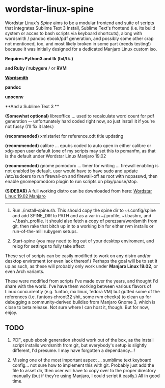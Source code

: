 # wordstar-linux-spine
Wordstar Linux's *Spine* aims to be a modular frontend and suite of scripts that integrates Sublime Text 3 Install, 
Sublime Text's frontend (i.e. its build system or acces to bash scripts via keyboard shortcuts), along with wordsmith / pandoc ebook/pdf generation, and possibly some other crap not mentioned, too, and most likely broken in some part (needs testing!) because it was initially designed for a dedicated Manjaro Linux custom iso.

**Requires Python3 and tk (tcl/tk.)**

**and Ruby / rubygem** / or **RVM**

**[Wordsmith](https://github.com/perezsan/wordsmith)**

**pandoc**

**unoconv**

**And a Sublime Text 3 **

**(Somewhat optional)** libreoffice ... used to recalculate word count for pdf generation -- unfortunately hard coded right now, so just install it if you're not fussy (I'll fix it later.)

**(recommended)** xmlstarlet for reference.odt title updating

**(recommended)** calibre ... epubs coded to auto open in either calibre or xdg-open user default (one of my scripts may set this to pcmanfm, as that is the default under Wordstar Linux Manjaro 19.02

**(recommended)**  gnome pomodoro ... timer for writing ... firewall enabling is not enabled by default. user would have to have sudo and update /etc/sudoers to run firewall-on and firewall-off as root with nopasswd, then enable gnomepomodoro plugin to run scripts on play/pause/stop.

**(SIDEBAR)** A full working distro can be downloaded from here: [Wordstar Linux 19.02 Manjaro](https://healingrant.com/heaviside/wordstar-linux/)

______________________________

1. Run ./install-spine.sh. This should copy the spine dir to ~/.config/spine and add SPINE_DIR to PATH and as a var in ~/.profile, ~/.bashrc, and ~/.bash_profile. It should also fetch a copy of perezsan/wordsmith from git, then rake that bitch up in to a working bin for either rvm installs or run-of-the-mill rubygem setups.

2. Start-spine (you may need to log out of your desktop enviroment, and relog for settings to fully take affect

These set of scripts can be easily modified to work on any distro and/or desktop enviroment (or even lack thereof.)
Perhaps the goal will be to set it up as such, as these will probably only work under **Manjaro Linux 19.02**, or even Arch variants.

These were modified from scripts I've made over the years, and thought I'd share with the world. I've have them working between
various flavors of Linux concurrently (e.g. funtoo, mx linux, fedora VM) but gutted some of the references (i.e. funtoos chroot32 shit, some rvm checks) to clean up for debugging
a community-derived buildiso from Manjaro Gnome 3, which is close to beta release. Not sure where I can host it, though. But for now, enjoy.

## **TODO**
1. PDF, epub ebook generation should work out of the box, as the install script installs wordsmith from git, but everybody's setup is slightly different, I'd presume. I may have forgotten a dependancy...!

2. Missing one of the most important aspect ... sumblime text keyboard config... not sure how to implement this with git. Probably just add the file to asset dir, then user will have to copy over to the proper directory manually (but if they're using Manjaro, I could script it easily.) All in good time.
